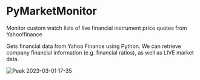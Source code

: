# PyMarketMonitor
 Monitor custom watch lists of live financial instrument price quotes from Yahoo!finance
 
Gets financial data from Yahoo Finance using Python. We can retrieve company financial information (e.g. financial ratios), as well as LIVE market data.

![Peek 2023-03-01 17-35](https://user-images.githubusercontent.com/119459828/222291490-57e1d309-ee4b-425e-9e87-58b20c50800d.gif)
